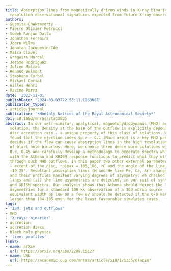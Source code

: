 ```yaml
---
title: Absorption lines from magnetically driven winds in X-ray binaries - II. High
  resolution observational signatures expected from future X-ray observatories
authors:
- Susmita Chakravorty
- Pierre Olivier Petrucci
- Sudeb Ranjan Datta
- Jonathan Ferreira
- Joern Wilms
- Jonatan Jacquemin-Ide
- Maica Clavel
- Gregoire Marcel
- Jerome Rodriguez
- Julien Malzac
- Renaud Belmont
- Stephane Corbel
- Mickael Coriat
- Gilles Henri
- Maxime Parra
date: '2023-11-01'
publishDate: '2024-03-03T22:53:11.196308Z'
publication_types:
- article-journal
publication: '*Monthly Notices of the Royal Astronomical Society*'
doi: 10.1093/mnras/stac2835
abstract: In our self-similar, analytical, magnetohydrodynamic (MHD) accretion-ejection
  solution, the density at the base of the outflow is explicitly dependent on the
  disc accretion rate - a unique property of this class of solutions. We had earlier
  found that the ejection index $p > ∼ 0.1 (Macc αrp)$ is a key MHD parameter that
  decides if the flow can cause absorption lines in the high resolution X-ray spectra
  of black hole binaries. Here, we choose three dense warm solutions with p = 0.1,
  0.3, 0.45 and carefully develop a methodology to generate spectra which are convolved
  with the Athena and XRISM response functions to predict what they will observe seeing
  through such MHD outflows. In this paper two other external parameters were varied
  - extent of the disc, ro|max = 105,106, rG and the angle of the line of sight, i
  ∼10-25°. Resultant absorption lines (H and He-like Fe, Ca, Ar) change in strength
  and their profiles manifest varying degrees of asymmetry. We checked if (a) the
  lines and (ii) the line asymmetries are detected, in our suit of synthetic Athena
  and XRISM spectra. Our analysis shows that Athena should detect the lines and their
  asymmetries for a standard 100 ks observation of a 100 mCrab source - lines with
  equivalent width as low as a few eV should be detected if the 6-8 keV counts are
  larger than 104-105 even for the least favourable simulated cases.
tags:
- 'ISM: jets and outflows'
- MHD
- 'X-rays: binaries'
- accretion
- accretion discs
- black hole physics
- 'line: profiles'
links:
- name: arXiv
  url: https://arxiv.org/abs/2209.15127
- name: URL
  url: https://academic.oup.com/mnras/article/518/1/1335/6786287
---
```

